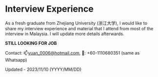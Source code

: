 # Interview Experience
As a fresh graduate from Zhejiang University (浙江大学), I would like to share my interview experience and material that I attend from most of the interview in Malaysia. I will update more details afterwards.



**STILL LOOKING FOR JOB**

Contact: 📫yuan_0006@hotmail.com, 📱: +60-1110680351 (same as Whatsapp)

Updated - 2023/11/10 (YYYY/MM/DD)

